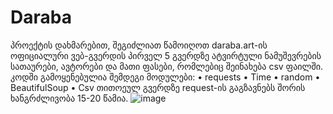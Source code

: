 # Daraba
პროექტის დახმარებით, შეგიძლიათ წამოიღოთ daraba.art-ის ოფიციალური ვებ-გვერდის პირველ 5 გვერდზე ატვირტული ნამუშევრების სათაურები, ავტორები და მათი ფასები, რომლებიც შეინახება csv ფაილში.
კოდში გამოყენებულია შემდეგი მოდულები:
•	requests
•	Time
•	random
•	BeautifulSoup
•	Csv
თითოეულ გვერდზე request-ის გაგზავნებს შორის ხანგრძლივობა 15-20 წამია.
![image](https://github.com/kobaladzet/daraba/assets/115710162/be9b5961-7013-47f7-b1b1-aba5264c0351)

